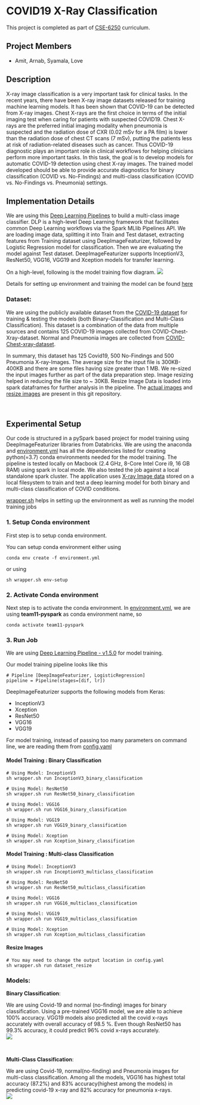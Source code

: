 # COVID19 X-Ray Classification

This project is completed as part of [CSE-6250](http://sunlab.org/teaching/cse6250/fall2020/) curriculum.

## Project Members
* Amit, Arnab, Syamala, Love

## Description
X-ray image classification is a very important task for clinical tasks.
In the recent years, there have been X-ray image datasets released for training machine learning models.
It has been shown that COVID-19 can be detected from X-ray images.
Chest X-rays are the first choice in terms of the initial imaging test when caring for patients with suspected COVID19.
Chest X-rays are the preferred initial imaging modality when pneumonia is suspected and the radiation dose of CXR (0.02 mSv for a PA film) is lower than the radiation dose
of chest CT scans (7 mSv), putting the patients less at risk of radiation-related diseases such as cancer.
Thus COVID-19 diagnostic plays an important role in clinical workflows for helping clinicians perform more important tasks.
In this task, the goal is to develop models for automatic COVID-19 detection using chest X-ray images.
The trained model developed should be able to provide accurate diagnostics for binary classification (COVID vs. No-Findings)
and multi-class classification (COVID vs. No-Findings vs. Pneumonia) settings.

## Implementation Details
We are using this [Deep Learning Pipelines](https://github.com/databricks/spark-deep-learning/tree/v1.5.0) to build a multi-class image classifier.
DLP is a high-level Deep Learning framework that facilitates common Deep Learning workflows via the Spark MLlib Pipelines API.
We are loading image data, splitting it into Train and Test dataset, extracting features from Training dataset using DeepImageFeaturizer, followed by
Logistic Regression model for classification. Then we are evaluating the model against Test dataset. DeepImageFeaturizer supports InceptionV3, ResNet50, VGG16, VGG19 and Xception
models for transfer learning.

On a high-level, following is the model training flow diagram.
![](code/_images/high_level_flow_diagram.png)

Details for setting up environment and training the model can be found [here](code/)

### Dataset:  
We are using the publicly available dataset from the [COVID-19 dataset](https://github.com/muhammedtalo/COVID-19) for training & testing the models (both Binary-Classification and Multi-Class Classification).
This dataset is a combination of the data from multiple sources and contains 125 COVID-19 images collected from COVID-Chest-Xray-dataset.
Normal and Pneumonia images are collected from [COVID-Chest-xray-dataset](https://github.com/ieee8023/covid-chestxray-dataset).

In summary, this dataset has 125 Covid19, 500 No-Findings and 500 Pneumonia X-ray-Images.
The average size for the input file is 300KB- 400KB and there are some files having size greater than 1 MB.
We re-sized the input images further as part of the data preparation step.
Image resizing helped in reducing the file size to ~ 30KB. Resize Image Data is loaded into spark dataframes for further analysis in the pipeline.
The [actual images](code/dataset/) and [resize images](code/dataset_resized/) are present in this git repository.

<br>


## Experimental Setup

Our code is structured in a pySpark based project for model training using DeepImageFeaturizer libraries from Databricks.
We are using the anaconda and [environment.yml](./code/environment.yml) has all the dependencies listed for creating python(=3.7) conda environments needed for the model training.
The pipeline is tested locally on Macbook (2.4 GHz, 8-Core Intel Core i9, 16 GB RAM) using spark in local mode.
We also tested the job against a local standalone spark cluster.
The application uses [X-ray Image data](./code/dataset_resized/) stored on a local filesystem to train and test a deep learning model for both binary and multi-class classification of COVID conditions.

[wrapper.sh](./code/wrapper.sh) helps in setting up the environment as well as running the model training jobs

### 1. Setup Conda environment
First step is to setup conda environment.

You can setup conda environment either using
```
conda env create -f environment.yml
```
or using
```
sh wrapper.sh env-setup
```

### 2. Activate Conda environment
Next step is to activate the conda environment.
In [environment.yml](./code/environment.yml), we are using **team11-pyspark** as conda environment name, so
```
conda activate team11-pyspark
```

### 3. Run Job

We are using [Deep Learning Pipeline - v1.5.0](https://github.com/databricks/spark-deep-learning/tree/v1.5.0) for model training.

Our model training pipeline looks like this
```
# Pipeline [DeepImageFeaturizer, LogisticRegression]
pipeline = Pipeline(stages=[dif, lr])
```

DeepImageFeaturizer supports the following models from Keras:
* InceptionV3
* Xception
* ResNet50
* VGG16
* VGG19

For model training, instead of passing too many parameters on command line, we are reading them from [config.yaml](./code/config.yaml)

#### Model Training : Binary Classification
```
# Using Model: InceptionV3
sh wrapper.sh run InceptionV3_binary_classification

# Using Model: ResNet50
sh wrapper.sh run ResNet50_binary_classification

# Using Model: VGG16
sh wrapper.sh run VGG16_binary_classification

# Using Model: VGG19
sh wrapper.sh run VGG19_binary_classification

# Using Model: Xception
sh wrapper.sh run Xception_binary_classification
```

#### Model Training : Multi-class Classification
```
# Using Model: InceptionV3
sh wrapper.sh run InceptionV3_multiclass_classification

# Using Model: ResNet50
sh wrapper.sh run ResNet50_multiclass_classification

# Using Model: VGG16
sh wrapper.sh run VGG16_multiclass_classification

# Using Model: VGG19
sh wrapper.sh run VGG19_multiclass_classification

# Using Model: Xception
sh wrapper.sh run Xception_multiclass_classification
```

#### Resize Images
```
# You may need to change the output location in config.yaml
sh wrapper.sh run dataset_resize
```



### Models:   

**Binary Classification**:

 We are using Covid-19 and normal (no-finding) images for binary classification. Using a pre-trained VGG16 model, we are able to achieve 100% accuracy.
 VGG19 models also predicted all the covid x-rays accurately with overall accuracy of  98.5 %. Even though ResNet50 has 99.3% accuracy, it could predict 96% covid x-rays accurately.  
![](code/_images/binary_classification.png)

<br>

**Multi-Class Classification**:

We are using Covid-19, normal(no-finding) and Pneumonia images for multi-class classification. Among all the models,
VGG16 has highest total accuracy (87.2%) and 83% accuracy(highest among the models) in predicting covid-19 x-ray and 82% accuracy for pneumonia x-rays.   
![](code/_images/multiclass_classification.png)
<br>
<br>
